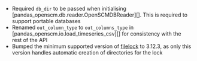 - Required `db_dir` to be passed when initialising [pandas_openscm.db.reader.OpenSCMDBReader][]. This is required to support portable databases
- Renamed `out_column_type` to `out_columns_type` in [pandas_openscm.io.load_timeseries_csv][] for consistency with the rest of the API
- Bumped the minimum supported version of [filelock](https://py-filelock.readthedocs.io/) to 3.12.3, as only this version handles automatic creation of directories for the lock
